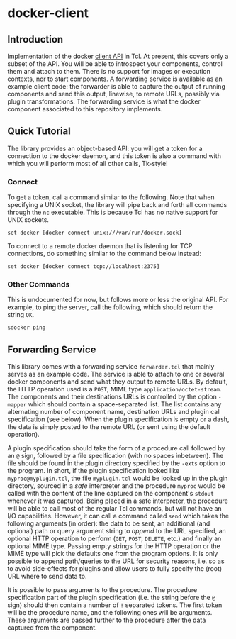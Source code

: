 # docker-client

## Introduction

Implementation of the docker [client API][1] in Tcl. At present, this
covers only a subset of the API.  You will be able to introspect your
components, control them and attach to them.  There is no support for
images or execution contexts, nor to start components.  A forwarding
service is available as an example client code: the forwarder is able
to capture the output of running components and send this output,
linewise, to remote URLs, possibly via plugin transformations.  The
forwarding service is what the docker component associated to this
repository implements.

  [1]: https://docs.docker.com/reference/api/docker_remote_api/

## Quick Tutorial

The library provides an object-based API: you will get a token for a
connection to the docker daemon, and this token is also a command with
which you will perform most of all other calls, Tk-style!

### Connect

To get a token, call a command similar to the following.  Note that
when specifying a UNIX socket, the library will pipe back and forth
all commands through the `nc` executable.  This is because Tcl has no
native support for UNIX sockets.

    set docker [docker connect unix:///var/run/docker.sock]

To connect to a remote docker daemon that is listening for TCP
connections, do something similar to the command below instead:

    set docker [docker connect tcp://localhost:2375]

### Other Commands

This is undocumented for now, but follows more or less the original
API.  For example, to ping the server, call the following, which
should return the string `OK`.

    $docker ping

## Forwarding Service

This library comes with a forwarding service `forwarder.tcl` that
mainly serves as an example code.  The service is able to attach to
one or several docker components and send what they output to remote
URLs.  By default, the HTTP operation used is a `POST`, MIME type
`application/octet-stream`.  The components and their destinations
URLs is controlled by the option `-mapper` which should contain a
space-separated list.  The list contains any alternating number of
component name, destination URLs and plugin call specification (see
below).  When the plugin specification is empty or a dash, the data is
simply posted to the remote URL (or sent using the default operation).

A plugin specification should take the form of a procedure call
followed by an `@` sign, followed by a file specification (with no
spaces inbetween).  The file should be found in the plugin directory
specified by the `-exts` option to the program.  In short, if the
plugin specification looked like `myproc@myplugin.tcl`, the file
`myplugin.tcl` would be looked up in the plugin directory, sourced in
a *safe* interpreter and the procedure `myproc` would be called with
the content of the line captured on the component's `stdout` whenever
it was captured.  Being placed in a safe interpreter, the procedure
will be able to call most of the regular Tcl commands, but will not
have an I/O capabilities.  However, it can call a command called
`send` which takes the following arguments (in order): the data to be
sent, an additional (and optional) path or query argument string to
*append* to the URL specified, an optional HTTP operation to perform
(`GET`, `POST`, `DELETE`, etc.) and finally an optional MIME type.
Passing empty strings for the HTTP operation or the MIME type will
pick the defaults one from the program options.  It is only possible
to append path/queries to the URL for security reasons, i.e. so as to
avoid side-effects for plugins and allow users to fully specify the
(root) URL where to send data to.

It is possible to pass arguments to the procedure. The procedure
specification part of the plugin specification (i.e. the string before
the `@` sign) should then contain a number of `!` separated tokens.
The first token will be the procedure name, and the following ones
will be arguments.  These arguments are passed further to the
procedure after the data captured from the component.


